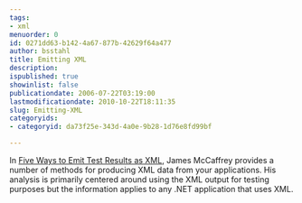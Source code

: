 ```yaml
---
tags:
- xml
menuorder: 0
id: 0271dd63-b142-4a67-877b-42629f64a477
author: bsstahl
title: Emitting XML
description: 
ispublished: true
showinlist: false
publicationdate: 2006-07-22T03:19:00
lastmodificationdate: 2010-10-22T18:11:35
slug: Emitting-XML
categoryids:
- categoryid: da73f25e-343d-4a0e-9b28-1d76e8fd99bf

---
```

In [Five Ways to Emit Test Results as XML](http://msdn.microsoft.com/msdnmag/issues/06/06/TestRun/), James McCaffrey provides a number of methods for producing XML data from your applications. His analysis is primarily centered around using the XML output for testing purposes but the information applies to any .NET application that uses XML.  
